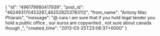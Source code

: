  {
   "id": "496179980417939",
   "post_id": "462493170453287_462528253783112",
   "from_name": "Antony Mac Phiarais",
   "message": "@ cara   i am sure that if you hold legal tender  you hold a public office , our euros  are copywrited ,  not sure about canada though ,",
   "created_time": "2013-03-25T23:06:37+0000"
 }
